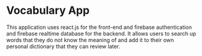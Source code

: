 # Vocabulary App

This application uses react.js for the front-end and firebase authentication and firebase realtime database for the backend. It allows users to search up words that they do not know the meaning of and add it to their own personal dictionary that they can review later.
